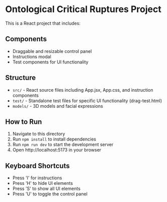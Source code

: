 # Ontological Critical Ruptures Project

This is a React project that includes:

## Components
- Draggable and resizable control panel
- Instructions modal
- Test components for UI functionality

## Structure
- `src/` - React source files including App.jsx, App.css, and instruction components
- `test/` - Standalone test files for specific UI functionality (drag-test.html)
- `models/` - 3D models and facial expressions

## How to Run
1. Navigate to this directory
2. Run `npm install` to install dependencies 
3. Run `npm run dev` to start the development server
4. Open http://localhost:5173 in your browser

## Keyboard Shortcuts
- Press 'I' for instructions
- Press 'H' to hide UI elements
- Press 'S' to show all UI elements
- Press 'U' to toggle the control panel 
